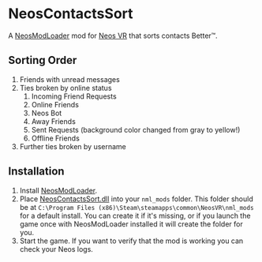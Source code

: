 # NeosContactsSort

A [NeosModLoader](https://github.com/zkxs/NeosModLoader) mod for [Neos VR](https://neos.com/) that sorts contacts Better™.

## Sorting Order
1. Friends with unread messages
2. Ties broken by online status
   1. Incoming Friend Requests
   2. Online Friends
   3. Neos Bot
   4. Away Friends
   5. Sent Requests (background color changed from gray to yellow!)
   6. Offline Friends
3. Further ties broken by username

## Installation
1. Install [NeosModLoader](https://github.com/zkxs/NeosModLoader).
2. Place [NeosContactsSort.dll](https://github.com/zkxs/NeosContactsSort/releases/latest/download/NeosContactsSort.dll) into your `nml_mods` folder. This folder should be at `C:\Program Files (x86)\Steam\steamapps\common\NeosVR\nml_mods` for a default install. You can create it if it's missing, or if you launch the game once with NeosModLoader installed it will create the folder for you.
3. Start the game. If you want to verify that the mod is working you can check your Neos logs.
